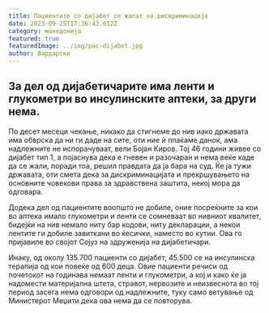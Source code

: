 ```yaml
---
title: Пациентите со дијабет се жалат на дискриминација
date: 2023-09-25T17:36:43.612Z
category: македонија
featured: true
featuredImage: ../img/pac-dijabet.jpg
author: Вардарски
---
```

<!--StartFragment-->

## За дел од дијабетичарите има ленти и глукометри во инсулинските аптеки, за други нема. 



<!--EndFragment--><!--StartFragment-->

По десет месеци чекање, никако да стигнеме до нив иако државата има обврска да ни ги даде на сите, оти ние ѝ плаќаме данок, ама надлежните не испорачуваат, вели Бојан Киров. Тој 46 години живее со дијабет тип 1, а појаснува дека е гневен и разочаран и нема веќе каде да се жали, поради тоа, решил правдата да ја бара на суд. Ќе ја тужи државата, оти смета дека за дискриминацијата и прекршувањето на основните човекови права за здравствена заштита, некој мора да одговара.

Додека дел од пациентите воопшто не добиле, оние посреќните за кои во аптека имало глукометри и ленти се сомневаат во нивниот квалитет, бидејќи на нив немало ниту бар кодови, ниту декларации, а некои лентите ги добиле завиткани во ќесички, наместо во кутии. Ова го пријавиле во својот Сојуз на здруженија на дијабетичари.

Инаку, од околу 135.700 пациенти со дијабет, 45.500 се на инсулинска терапија од кои повеќе од 600 деца. Овие пациенти речиси од почетокот на годинава немаат ленти и глукометри, а кој и како ќе ја надомести материјална штета, стравот, нервозите и неизвеснота во тој период засега нема одговори од надлежните, туку само ветување од Министерот Меџити дека ова нема да се повторува.

<!--EndFragment-->